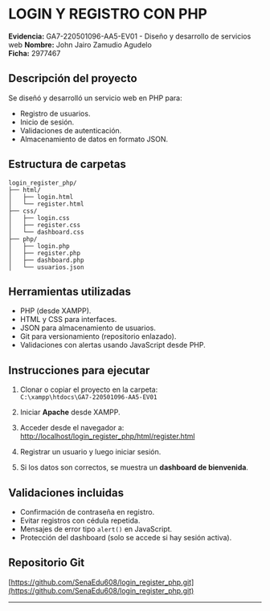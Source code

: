 # LOGIN Y REGISTRO CON PHP

**Evidencia:** GA7-220501096-AA5-EV01 - Diseño y desarrollo de servicios web
**Nombre:** John Jairo Zamudio Agudelo  
**Ficha:** 2977467


## Descripción del proyecto

Se diseñó y desarrolló un servicio web en PHP para:

- Registro de usuarios.
- Inicio de sesión.
- Validaciones de autenticación.
- Almacenamiento de datos en formato JSON.

## Estructura de carpetas
```
login_register_php/
├── html/
│   ├── login.html
│   └── register.html
├── css/
│   ├── login.css
│   ├── register.css
│   └── dashboard.css
├── php/
│   ├── login.php
│   ├── register.php
│   ├── dashboard.php
│   └── usuarios.json
```
 
## Herramientas utilizadas

- PHP (desde XAMPP).
- HTML y CSS para interfaces.
- JSON para almacenamiento de usuarios.
- Git para versionamiento (repositorio enlazado).
- Validaciones con alertas usando JavaScript desde PHP.

## Instrucciones para ejecutar

1. Clonar o copiar el proyecto en la carpeta:  
   `C:\xampp\htdocs\GA7-220501096-AA5-EV01`

2. Iniciar **Apache** desde XAMPP.

3. Acceder desde el navegador a:  
   [http://localhost/login_register_php/html/register.html](http://localhost/GA7-220501096-AA5-EV01/html/register.html)

4. Registrar un usuario y luego iniciar sesión.

5. Si los datos son correctos, se muestra un **dashboard de bienvenida**.

## Validaciones incluidas

- Confirmación de contraseña en registro.
- Evitar registros con cédula repetida.
- Mensajes de error tipo `alert()` en JavaScript.
- Protección del dashboard (solo se accede si hay sesión activa).

## Repositorio Git

[https://github.com/SenaEdu608/login_register_php.git](https://github.com/SenaEdu608/login_register_php.git)

---
